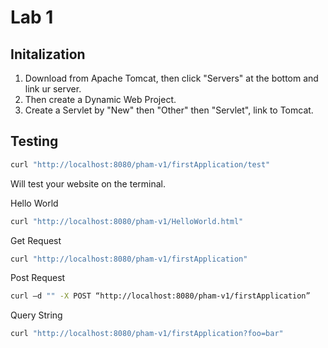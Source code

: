 # Lab 1

## Initalization
1. Download from Apache Tomcat, then click "Servers" at the bottom and link ur server.
2. Then create a Dynamic Web Project. 
3. Create a Servlet by "New" then "Other" then "Servlet", link to Tomcat.

## Testing
``` bash
curl "http://localhost:8080/pham-v1/firstApplication/test"
```
Will test your website on the terminal.


Hello World

``` bash
curl "http://localhost:8080/pham-v1/HelloWorld.html"
```

Get Request

``` bash
curl "http://localhost:8080/pham-v1/firstApplication"
```

Post Request

``` bash
curl –d "" -X POST “http://localhost:8080/pham-v1/firstApplication”
```

Query String

``` bash
curl "http://localhost:8080/pham-v1/firstApplication?foo=bar"

```
